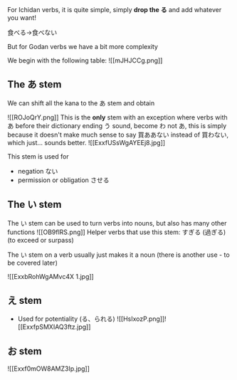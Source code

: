 For Ichidan verbs, it is quite simple, simply **drop the る** and add whatever you want!

食べる→食べない

But for Godan verbs we have a bit more complexity

We begin with the following table:
![[mJHJCCg.png]]

## The あ stem

We can shift all the kana to the あ stem and obtain

![[ROJoQrY.png]]
This is the **only** stem with an exception where verbs with あ before their dictionary ending う sound, become わ not あ, this is simply because it doesn't make much sense to say 買ああない instead of 買わない, which just... sounds better.
![[ExxfUSsWgAYEEj8.jpg]]

This stem is used for
- negation ない
- permission or obligation させる
## The い stem

The い stem can be used to turn verbs into nouns, but also has many other functions
![[OB9flRS.png]]
Helper verbs that use this stem:
すぎる (過ぎる) (to exceed or surpass)

The い stem on a verb usually just makes it a noun
(there is another use - to be covered later)

![[ExxbRohWgAMvc4X 1.jpg]]
## え stem
- Used for potentiality (る、られる)
![[HsIxozP.png]]![[ExxfpSMXIAQ3ftz.jpg]]
## お stem

![[Exxf0mOW8AMZ3Ip.jpg]]